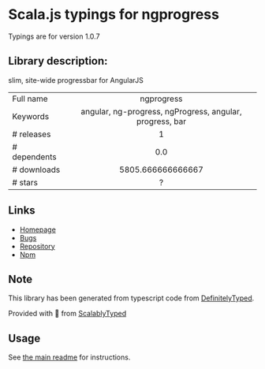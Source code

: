 
# Scala.js typings for ngprogress

Typings are for version 1.0.7

## Library description:
slim, site-wide progressbar for AngularJS

|                    |                 |
| ------------------ | :-------------: |
| Full name          | ngprogress |
| Keywords           | angular, ng-progress, ngProgress, angular, progress, bar |
| # releases         | 1 |
| # dependents       | 0.0 |
| # downloads        | 5805.666666666667 |
| # stars            | ? |

## Links
- [Homepage](https://github.com/VictorBjelkholm/ngProgress#readme)
- [Bugs](https://github.com/VictorBjelkholm/ngProgress/issues)
- [Repository](https://github.com/VictorBjelkholm/ngProgress)
- [Npm](https://www.npmjs.com/package/ngprogress)
    


## Note
This library has been generated from typescript code from [DefinitelyTyped](https://definitelytyped.org).

Provided with :purple_heart: from [ScalablyTyped](https://github.com/oyvindberg/ScalablyTyped)

## Usage
See [the main readme](../../readme.md) for instructions.


